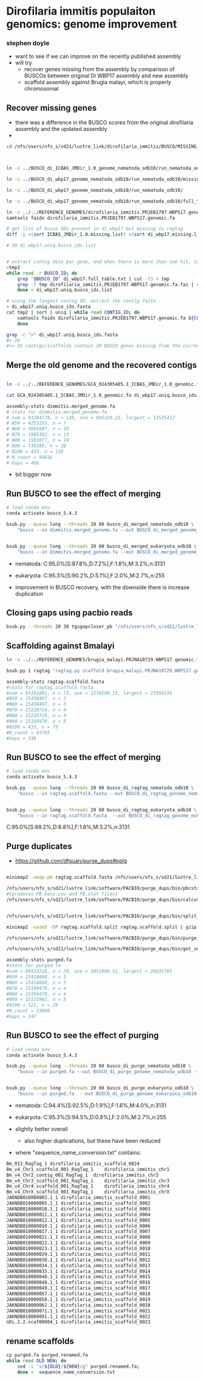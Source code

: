 # Dirofilaria immitis populaiton genomics: genome improvement

### stephen doyle

- want to see if we can improve on the recently published assembly 
- will try 
    - recover genes missing from the assembly by comparison of BUSCOs between original Di WBP17 assembly and new assembly
    - scaffold assembly against Brugia malayi, which is properly chromosomal




## Recover missing genes
- there was a difference in the BUSCO scores from the original dirofilaria assembly and the updated assembly
- 

```bash
cd /nfs/users/nfs_s/sd21/lustre_link/dirofilaria_immitis/BUSCO/MISSING_GENES



ln -s ../BUSCO_di_ICBAS_JMDir_1.0_genome_nematoda_odb10/run_nematoda_odb10/missing_busco_list.tsv ICBAS_JMDir_1.0.missing.list

ln -s ../BUSCO_di_wbp17_genome_nematoda_odb10/run_nematoda_odb10/missing_busco_list.tsv di_wbp17.missing.list

ln -s ../BUSCO_di_wbp17_genome_nematoda_odb10/run_nematoda_odb10/

ln -s ../BUSCO_di_wbp17_genome_nematoda_odb10/run_nematoda_odb10/full_table.tsv di_wbp17.full_table.txt

ln -s ../../REFERENCE_GENOMES/dirofilaria_immitis.PRJEB1797.WBPS17.genomic.fa
samtools faidx dirofilaria_immitis.PRJEB1797.WBPS17.genomic.fa

# get list of busco IDs present in di_wbp17 but missing in ragtag
diff -y <(sort ICBAS_JMDir_1.0.missing.list) <(sort di_wbp17.missing.list) | grep "<" | cut -f1 | sort | uniq > di_wbp17.uniq.busco_ids.list

# 30 di_wbp17.uniq.busco_ids.list


# extract contig data per gene, and when there is more than one hit, take the longest contig ID
>tmp2
while read -r BUSCO_ID; do 
    grep "$BUSCO_ID" di_wbp17.full_table.txt | cut -f3 > tmp 
    grep -f tmp dirofilaria_immitis.PRJEB1797.WBPS17.genomic.fa.fai | sort -k2,2nr | head -n1 | cut -f1 >> tmp2
    done < di_wbp17.uniq.busco_ids.list

# using the longest contig ID, extract the contig fasta    
> di_wbp17.uniq.busco_ids.fasta
cat tmp2 | sort | uniq | while read CONTIG_ID; do 
    samtools faidx dirofilaria_immitis.PRJEB1797.WBPS17.genomic.fa ${CONTIG_ID} >> di_wbp17.uniq.busco_ids.fasta; 
    done

grep -c ">" di_wbp17.uniq.busco_ids.fasta
#> 26
#>> 26 contigs/scaffolds contain 30 BUSCO genes missing from the current assembly
```


## Merge the old genome and the recovered contigs
```bash

ln -s ../../REFERENCE_GENOMES/GCA_024305405.1_ICBAS_JMDir_1.0_genomic.fa

cat GCA_024305405.1_ICBAS_JMDir_1.0_genomic.fa di_wbp17.uniq.busco_ids.fasta > dimmitis.merged_genome.fa

assembly-stats dimmitis.merged_genome.fa
# stats for dimmitis.merged_genome.fa
# sum = 93204778, n = 136, ave = 685329.25, largest = 12535412
# N50 = 4253153, n = 7
# N60 = 3601687, n = 10
# N70 = 1986382, n = 13
# N80 = 1563077, n = 19
# N90 = 739389, n = 28
# N100 = 433, n = 136
# N_count = 94816
# Gaps = 468

```
- bit bigger now


## Run BUSCO to see the effect of merging
```bash
# load conda env
conda activate busco_5.4.3

bsub.py --queue long --threads 20 60 busco_di_merged_nematoda_odb10 \
    "busco --in dimmitis.merged_genome.fa --out BUSCO_di_merged_genome_nematoda_odb10 --mode genome --lineage_dataset /nfs/users/nfs_s/sd21/lustre_link/databases/busco/nematoda_odb10 --cpu 20 -f -r"


bsub.py --queue long --threads 20 60 busco_di_merged_eukaryota_odb10 \
    "busco --in dimmitis.merged_genome.fa --out BUSCO_di_merged_genome_eukaryota_odb10 --mode genome --lineage_dataset /nfs/users/nfs_s/sd21/lustre_link/databases/busco/eukaryota_odb10 --cpu 20 -f -r"

```

- nematoda: C:95.0%[S:87.8%,D:7.2%],F:1.8%,M:3.2%,n:3131
- eukaryota: C:95.3%[S:90.2%,D:5.1%],F:2.0%,M:2.7%,n:255

- improvement in BUSCO recovery, with the downside there is increase duplication




## Closing gaps using pacbio reads
```bash
bsub.py --threads 20 30 tgsgapcloser_pb "/nfs/users/nfs_s/sd21/lustre_link/software/GENOME_IMPROVEMENT/TGS-GapCloser/tgsgapcloser --scaff dimmitis.merged_genome.fa --reads ../../GENOME_IMPROVEMENT/PACBIO_DATA/SRR10533235_subreads.fastq --output pb --thread 20 --ne --tgstype pb"


```


## Scaffolding against Bmalayi

```bash 
ln -s ../../REFERENCE_GENOMES/brugia_malayi.PRJNA10729.WBPS17.genomic.fa

bsub.py 1 ragtag "ragtag.py scaffold brugia_malayi.PRJNA10729.WBPS17.genomic.fa pb.scaff_seqs"

assembly-stats ragtag.scaffold.fasta
#stats for ragtag.scaffold.fasta
#sum = 93191081, n = 73, ave = 1276590.15, largest = 27859139
#N50 = 15438497, n = 3
#N60 = 15438497, n = 3
#N70 = 15220724, n = 4
#N80 = 15220724, n = 4
#N90 = 15199470, n = 5
#N100 = 433, n = 73
#N_count = 93785
#Gaps = 338
```

## Run BUSCO to see the effect of merging
```bash
# load conda env
conda activate busco_5.4.3

bsub.py --queue long --threads 20 60 busco_di_ragtag_nematoda_odb10 \
    "busco --in ragtag.scaffold.fasta --out BUSCO_di_ragtag_genome_nematoda_odb10 --mode genome --lineage_dataset /nfs/users/nfs_s/sd21/lustre_link/databases/busco/nematoda_odb10 --cpu 20 -f -r"


bsub.py --queue long --threads 20 60 busco_di_ragtag_eukaryota_odb10 \
    "busco --in ragtag.scaffold.fasta  --out BUSCO_di_ragtag_genome_eukaryota_odb10 --mode genome --lineage_dataset /nfs/users/nfs_s/sd21/lustre_link/databases/busco/eukaryota_odb10 --cpu 20 -f -r"

```

C:95.0%[S:88.2%,D:6.8%],F:1.8%,M:3.2%,n:3131



## Purge duplicates 
- https://github.com/dfguan/purge_dups#pplg
```bash

minimap2 -xmap-pb ragtag.scaffold.fasta /nfs/users/nfs_s/sd21/lustre_link/dirofilaria_immitis/GENOME_IMPROVEMENT/PACBIO_DATA/SRR10533235_subreads.fastq | gzip -c - > paf.gz

/nfs/users/nfs_s/sd21/lustre_link/software/PACBIO/purge_dups/bin/pbcstat paf.gz 
#(produces PB.base.cov and PB.stat files)
/nfs/users/nfs_s/sd21/lustre_link/software/PACBIO/purge_dups/bin/calcuts PB.stat > cutoffs 2>calcults.log


/nfs/users/nfs_s/sd21/lustre_link/software/PACBIO/purge_dups/bin/split_fa ragtag.scaffold.fasta > ragtag.scaffold.split

minimap2 -xasm5 -DP ragtag.scaffold.split ragtag.scaffold.split | gzip -c - > ragtag.scaffold.split.self.paf.gz

/nfs/users/nfs_s/sd21/lustre_link/software/PACBIO/purge_dups/bin/purge_dups -2 -T cutoffs -c PB.base.cov ragtag.scaffold.split.self.paf.gz > dups.bed 2> purge_dups.log

/nfs/users/nfs_s/sd21/lustre_link/software/PACBIO/purge_dups/bin/get_seqs -e dups.bed ragtag.scaffold.fasta 

assembly-stats purged.fa
#stats for purged.fa
#sum = 88533216, n = 29, ave = 3052869.52, largest = 26831765
#N50 = 15418668, n = 3
#N60 = 15418668, n = 3
#N70 = 15199470, n = 4
#N80 = 15199470, n = 4
#N90 = 15131962, n = 5
#N100 = 522, n = 29
#N_count = 33899
#Gaps = 147


```

## Run BUSCO to see the effect of purging
```bash
# load conda env
conda activate busco_5.4.3

bsub.py --queue long --threads 20 60 busco_di_purge_nematoda_odb10 \
    "busco --in purged.fa --out BUSCO_di_purge_genome_nematoda_odb10 --mode genome --lineage_dataset /nfs/users/nfs_s/sd21/lustre_link/databases/busco/nematoda_odb10 --cpu 20 -f -r"


bsub.py --queue long --threads 20 60 busco_di_purge_eukaryota_odb10 \
    "busco --in purged.fa  --out BUSCO_di_purge_genome_eukaryota_odb10 --mode genome --lineage_dataset /nfs/users/nfs_s/sd21/lustre_link/databases/busco/eukaryota_odb10 --cpu 20 -f -r"

```

- nematoda: C:94.4%[S:92.5%,D:1.9%],F:1.6%,M:4.0%,n:3131
- eukaryota: C:95.3%[S:94.5%,D:0.8%],F:2.0%,M:2.7%,n:255

- slightly better overall
    - also higher duplications, but these have been reduced



- where "sequence_name_conversion.txt" contains:
```bash
Bm_013_RagTag_1	dirofilaria_immitis_scaffold_0024
Bm_v4_Chr1_scaffold_001_RagTag_1	dirofilaria_immitis_chr1
Bm_v4_Chr2_contig_001_RagTag_1	dirofilaria_immitis_chr2
Bm_v4_Chr3_scaffold_001_RagTag_1	dirofilaria_immitis_chr3
Bm_v4_Chr4_scaffold_001_RagTag_1	dirofilaria_immitis_chr4
Bm_v4_ChrX_scaffold_001_RagTag_1	dirofilaria_immitis_chrX
JAKNDB010000003.1_1	dirofilaria_immitis_scaffold_0001
JAKNDB010000005.1_1	dirofilaria_immitis_scaffold_0002
JAKNDB010000010.1_1	dirofilaria_immitis_scaffold_0003
JAKNDB010000011.1_1	dirofilaria_immitis_scaffold_0004
JAKNDB010000012.1_1	dirofilaria_immitis_scaffold_0005
JAKNDB010000016.1_1	dirofilaria_immitis_scaffold_0006
JAKNDB010000017.1_1	dirofilaria_immitis_scaffold_0007
JAKNDB010000021.1_1	dirofilaria_immitis_scaffold_0008
JAKNDB010000022.1_1	dirofilaria_immitis_scaffold_0009
JAKNDB010000023.1_1	dirofilaria_immitis_scaffold_0010
JAKNDB010000029.1_1	dirofilaria_immitis_scaffold_0011
JAKNDB010000030.1_1	dirofilaria_immitis_scaffold_0012
JAKNDB010000034.1_1	dirofilaria_immitis_scaffold_0013
JAKNDB010000035.1_1	dirofilaria_immitis_scaffold_0014
JAKNDB010000040.1_1	dirofilaria_immitis_scaffold_0015
JAKNDB010000048.1_1	dirofilaria_immitis_scaffold_0016
JAKNDB010000049.1_1	dirofilaria_immitis_scaffold_0017
JAKNDB010000057.1_1	dirofilaria_immitis_scaffold_0018
JAKNDB010000058.1_1	dirofilaria_immitis_scaffold_0019
JAKNDB010000062.1_1	dirofilaria_immitis_scaffold_0020
JAKNDB010000071.1_1	dirofilaria_immitis_scaffold_0021
JAKNDB010000091.1_1	dirofilaria_immitis_scaffold_0022
nDi.2.2.scaf00004_1	dirofilaria_immitis_scaffold_0023
```

## rename scaffolds
```bash
cp purged.fa purged.renamed.fa
while read OLD NEW; do 
    sed -i "s/${OLD}/${NEW}/g" purged.renamed.fa; 
    done <  sequence_name_conversion.txt